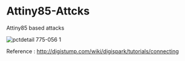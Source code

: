 # Attiny85-Attcks
Attiny85 based attacks


![pctdetail 775-056 1](https://user-images.githubusercontent.com/104394666/165527997-154e2455-d816-430a-981c-0fbb392b2b7a.jpg)


Reference : http://digistump.com/wiki/digispark/tutorials/connecting

